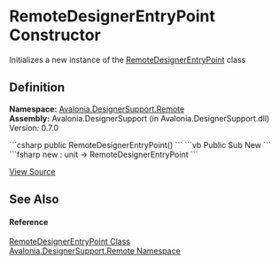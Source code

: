 # RemoteDesignerEntryPoint Constructor


Initializes a new instance of the <a href="T_Avalonia_DesignerSupport_Remote_RemoteDesignerEntryPoint">RemoteDesignerEntryPoint</a> class



## Definition
**Namespace:** <a href="N_Avalonia_DesignerSupport_Remote">Avalonia.DesignerSupport.Remote</a>  
**Assembly:** Avalonia.DesignerSupport (in Avalonia.DesignerSupport.dll) Version: 0.7.0

<Tabs groupId="api-code-preview">
<TabItem value="csharp" label="C#">
```csharp
public RemoteDesignerEntryPoint()
```
</TabItem>
<TabItem value="vb" label="VB">
```vb
Public Sub New
```
</TabItem>
<TabItem value="fsharp" label="F#">
```fsharp
new : unit -> RemoteDesignerEntryPoint
```
</TabItem>
</Tabs>



<a href="https://github.com/AvaloniaUI/Avalonia/tree/master/src/Avalonia.DesignerSupport/Remote/RemoteDesignerEntryPoint.cs" title="View the source code">View Source</a>



## See Also


#### Reference
<a href="T_Avalonia_DesignerSupport_Remote_RemoteDesignerEntryPoint">RemoteDesignerEntryPoint Class</a>  
<a href="N_Avalonia_DesignerSupport_Remote">Avalonia.DesignerSupport.Remote Namespace</a>  

